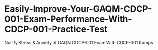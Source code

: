 # Easily-Improve-Your-GAQM-CDCP-001-Exam-Performance-With-CDCP-001-Practice-Test
Nullify Stress &amp; Anxiety of GAQM CDCP-001 Exam With CDCP-001 Dumps
